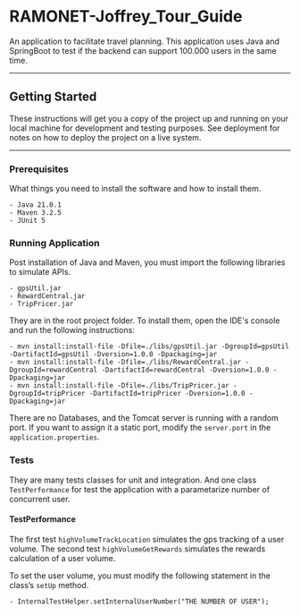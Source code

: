 # RAMONET-Joffrey_Tour_Guide
An application to facilitate travel planning.
This application uses Java and SpringBoot to test if the backend can support 100.000 users in the same time.
***
## Getting Started
These instructions will get you a copy of the project up and running on your local machine for development and testing purposes. See deployment for notes on how to deploy the project on a live system.
***
### Prerequisites
What things you need to install the software and how to install them.

    - Java 21.0.1  
    - Maven 3.2.5  
    - JUnit 5

### Running Application
Post installation of Java and Maven, you must import the following libraries to simulate APIs.

    - gpsUtil.jar
    - RewardCentral.jar
    - TripPricer.jar

They are in the root project folder. To install them, open the IDE's console and run the following instructions:

    - mvn install:install-file -Dfile=./libs/gpsUtil.jar -DgroupId=gpsUtil -DartifactId=gpsUtil -Dversion=1.0.0 -Dpackaging=jar  
    - mvn install:install-file -Dfile=./libs/RewardCentral.jar -DgroupId=rewardCentral -DartifactId=rewardCentral -Dversion=1.0.0 -Dpackaging=jar 
    - mvn install:install-file -Dfile=./libs/TripPricer.jar -DgroupId=tripPricer -DartifactId=tripPricer -Dversion=1.0.0 -Dpackaging=jar

There are no Databases, and the Tomcat server is running with a random port. If you want to assign it a static port, modify the `server.port` in the `application.properties`.


### Tests

They are many tests classes for unit and integration. And one class `TestPerformance` for test the application with a parametarize number of concurrent user.

#### TestPerformance

The first test `highVolumeTrackLocation` simulates the gps tracking of a user volume. 
The second test `highVolumeGetRewards` simulates the rewards calculation of a user volume.

To set the user volume, you must modify the following statement in the class’s `setUp` method.

    - InternalTestHelper.setInternalUserNumber("THE NUMBER OF USER");
